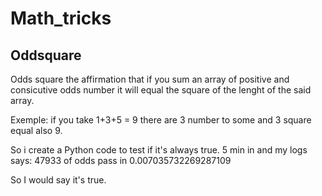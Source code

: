 # Math_tricks
## Oddsquare
Odds square the affirmation that if you sum an array of positive and consicutive odds number it will equal the square of the lenght of the said array. 

Exemple:
if you take 1+3+5 = 9
there are 3 number to some 
and 3 square equal also 9.

So i create a Python code to test if it's always true. 
5 min in and my logs says:
47933 of odds pass in 0.007035732269287109

So I would say it's true.

